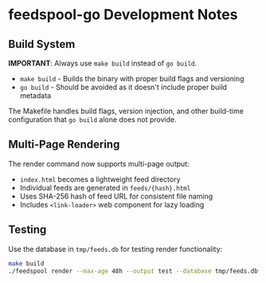# feedspool-go Development Notes

## Build System

**IMPORTANT**: Always use `make build` instead of `go build`. 

- `make build` - Builds the binary with proper build flags and versioning
- `go build` - Should be avoided as it doesn't include proper build metadata

The Makefile handles build flags, version injection, and other build-time configuration that `go build` alone does not provide.

## Multi-Page Rendering

The render command now supports multi-page output:
- `index.html` becomes a lightweight feed directory
- Individual feeds are generated in `feeds/{hash}.html` 
- Uses SHA-256 hash of feed URL for consistent file naming
- Includes `<link-loader>` web component for lazy loading

## Testing

Use the database in `tmp/feeds.db` for testing render functionality:
```bash
make build
./feedspool render --max-age 48h --output test --database tmp/feeds.db --clean
```